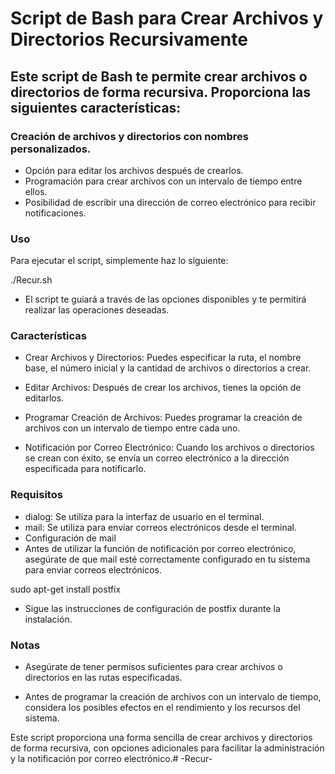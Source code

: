 # Script de Bash para Crear Archivos y Directorios Recursivamente
## Este script de Bash te permite crear archivos o directorios de forma recursiva. Proporciona las siguientes características:

### Creación de archivos y directorios con nombres personalizados.
- Opción para editar los archivos después de crearlos.
- Programación para crear archivos con un intervalo de tiempo entre ellos.
- Posibilidad de escribir una dirección de correo electrónico para recibir notificaciones.

### Uso
Para ejecutar el script, simplemente haz lo siguiente:

./Recur.sh

- El script te guiará a través de las opciones disponibles y te permitirá realizar las operaciones deseadas.

### Características

- Crear Archivos y Directorios: Puedes especificar la ruta, el nombre base, el número inicial y la cantidad de archivos o directorios a crear.

- Editar Archivos: Después de crear los archivos, tienes la opción de editarlos.

- Programar Creación de Archivos: Puedes programar la creación de archivos con un intervalo de tiempo entre cada uno.

- Notificación por Correo Electrónico: Cuando los archivos o directorios se crean con éxito, se envía un correo electrónico a la dirección especificada para notificarlo.

### Requisitos
- dialog: Se utiliza para la interfaz de usuario en el terminal.
- mail: Se utiliza para enviar correos electrónicos desde el terminal.
- Configuración de mail
- Antes de utilizar la función de notificación por correo electrónico, asegúrate de que mail esté correctamente configurado en tu sistema para enviar correos electrónicos.

sudo apt-get install postfix
- Sigue las instrucciones de configuración de postfix durante la instalación.

### Notas
- Asegúrate de tener permisos suficientes para crear archivos o directorios en las rutas especificadas.

- Antes de programar la creación de archivos con un intervalo de tiempo, considera los posibles efectos en el rendimiento y los recursos del sistema.

Este script proporciona una forma sencilla de crear archivos y directorios de forma recursiva, con opciones adicionales para facilitar la administración y la notificación por correo electrónico.# -Recur-
